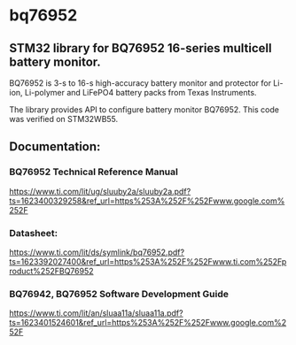 # bq76952
## STM32 library for BQ76952 16-series multicell battery monitor.

BQ76952 is 3-s to 16-s high-accuracy battery monitor and protector for Li-ion, Li-polymer and LiFePO4 battery packs from Texas Instruments.

The library provides API to configure battery monitor BQ76952.
This code was verified on STM32WB55.

## Documentation:
### BQ76952 Technical Reference Manual
https://www.ti.com/lit/ug/sluuby2a/sluuby2a.pdf?ts=1623400329258&ref_url=https%253A%252F%252Fwww.google.com%252F
### Datasheet:
https://www.ti.com/lit/ds/symlink/bq76952.pdf?ts=1623392027400&ref_url=https%253A%252F%252Fwww.ti.com%252Fproduct%252FBQ76952
### BQ76942, BQ76952 Software Development Guide
https://www.ti.com/lit/an/sluaa11a/sluaa11a.pdf?ts=1623401524601&ref_url=https%253A%252F%252Fwww.google.com%252F
